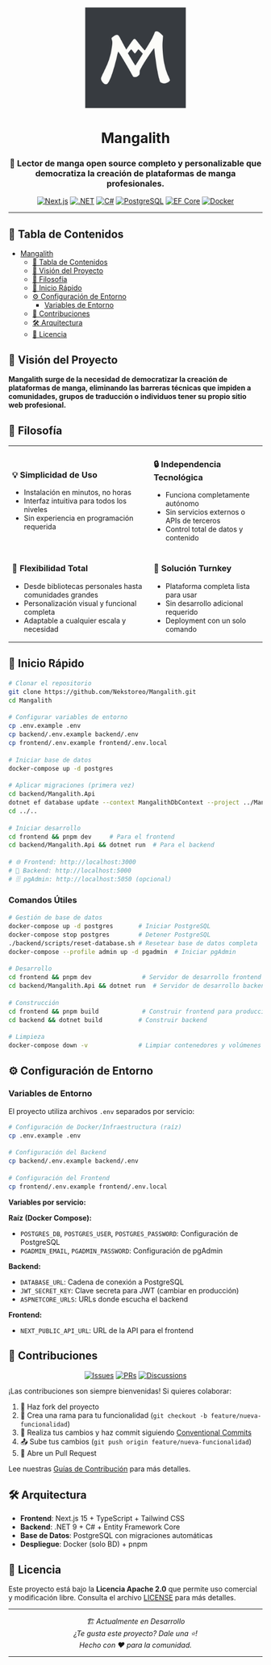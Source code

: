 <p align="center">
  <img src="./assets/logos/logo.png" alt="Logo de Mangalith" width="200" height="200"/>
</p>

# <div align="center">Mangalith</div>

<div align="center">
  <h3>📖 Lector de manga open source completo y personalizable que democratiza la creación de plataformas de manga profesionales.</h3>
</div>

<div align="center">

  [![Next.js](https://img.shields.io/badge/Next.js-000000?style=for-the-badge&logo=next.js&logoColor=white)](https://nextjs.org/)
  [![.NET](https://img.shields.io/badge/.NET-512BD4?style=for-the-badge&logo=dotnet&logoColor=white)](https://dotnet.microsoft.com/)
  [![C#](https://img.shields.io/badge/C%23-239120?style=for-the-badge&logo=c-sharp&logoColor=white)](https://docs.microsoft.com/en-us/dotnet/csharp/)
  [![PostgreSQL](https://img.shields.io/badge/PostgreSQL-316192?style=for-the-badge&logo=postgresql&logoColor=white)](https://www.postgresql.org/)
  [![EF Core](https://img.shields.io/badge/EF_Core-512BD4?style=for-the-badge&logo=dotnet&logoColor=white)](https://docs.microsoft.com/en-us/ef/core/)
  [![Docker](https://img.shields.io/badge/Docker-2CA5E0?style=for-the-badge&logo=docker&logoColor=white)](https://www.docker.com/)
</div>

---

## 📑 Tabla de Contenidos

- [Mangalith](#mangalith)
  - [📑 Tabla de Contenidos](#-tabla-de-contenidos)
  - [🌟 Visión del Proyecto](#-visión-del-proyecto)
  - [🎯 Filosofía](#-filosofía)
  - [🚀 Inicio Rápido](#-inicio-rápido)
  - [⚙️ Configuración de Entorno](#️-configuración-de-entorno)
    - [Variables de Entorno](#variables-de-entorno)
  - [🤝 Contribuciones](#-contribuciones)
  - [🛠️ Arquitectura](#️-arquitectura)
  - [📄 Licencia](#-licencia)

## 🌟 Visión del Proyecto

<div>

**Mangalith surge de la necesidad de democratizar la creación de plataformas de manga, eliminando las barreras técnicas que impiden a comunidades, grupos de traducción o individuos tener su propio sitio web profesional.**

</div>

## 🎯 Filosofía

<table>
  <tr>
    <td>
      <h3>💡 Simplicidad de Uso</h3>
      <ul>
        <li>Instalación en minutos, no horas</li>
        <li>Interfaz intuitiva para todos los niveles</li>
        <li>Sin experiencia en programación requerida</li>
      </ul>
    </td>
    <td>
      <h3>🔒 Independencia Tecnológica</h3>
      <ul>
        <li>Funciona completamente autónomo</li>
        <li>Sin servicios externos o APIs de terceros</li>
        <li>Control total de datos y contenido</li>
      </ul>
    </td>
  </tr>
  <tr>
    <td>
      <h3>🎨 Flexibilidad Total</h3>
      <ul>
        <li>Desde bibliotecas personales hasta comunidades grandes</li>
        <li>Personalización visual y funcional completa</li>
        <li>Adaptable a cualquier escala y necesidad</li>
      </ul>
    </td>
    <td>
      <h3>🚀 Solución Turnkey</h3>
      <ul>
        <li>Plataforma completa lista para usar</li>
        <li>Sin desarrollo adicional requerido</li>
        <li>Deployment con un solo comando</li>
      </ul>
    </td>
  </tr>
</table>


## 🚀 Inicio Rápido

```bash
# Clonar el repositorio
git clone https://github.com/Nekstoreo/Mangalith.git
cd Mangalith

# Configurar variables de entorno
cp .env.example .env
cp backend/.env.example backend/.env
cp frontend/.env.example frontend/.env.local

# Iniciar base de datos
docker-compose up -d postgres

# Aplicar migraciones (primera vez)
cd backend/Mangalith.Api
dotnet ef database update --context MangalithDbContext --project ../Mangalith.Infrastructure
cd ../..

# Iniciar desarrollo
cd frontend && pnpm dev     # Para el frontend
cd backend/Mangalith.Api && dotnet run  # Para el backend

# 🌐 Frontend: http://localhost:3000
# 🔧 Backend: http://localhost:5000
# 🗄️ pgAdmin: http://localhost:5050 (opcional)
```

### Comandos Útiles

```bash
# Gestión de base de datos
docker-compose up -d postgres       # Iniciar PostgreSQL
docker-compose stop postgres        # Detener PostgreSQL
./backend/scripts/reset-database.sh # Resetear base de datos completa
docker-compose --profile admin up -d pgadmin  # Iniciar pgAdmin

# Desarrollo
cd frontend && pnpm dev              # Servidor de desarrollo frontend
cd backend/Mangalith.Api && dotnet run  # Servidor de desarrollo backend

# Construcción
cd frontend && pnpm build            # Construir frontend para producción
cd backend && dotnet build          # Construir backend

# Limpieza
docker-compose down -v              # Limpiar contenedores y volúmenes
```

## ⚙️ Configuración de Entorno

### Variables de Entorno

El proyecto utiliza archivos `.env` separados por servicio:

```bash
# Configuración de Docker/Infraestructura (raíz)
cp .env.example .env

# Configuración del Backend
cp backend/.env.example backend/.env

# Configuración del Frontend  
cp frontend/.env.example frontend/.env.local
```

**Variables por servicio:**

**Raíz (Docker Compose):**
- `POSTGRES_DB`, `POSTGRES_USER`, `POSTGRES_PASSWORD`: Configuración de PostgreSQL
- `PGADMIN_EMAIL`, `PGADMIN_PASSWORD`: Configuración de pgAdmin

**Backend:**
- `DATABASE_URL`: Cadena de conexión a PostgreSQL
- `JWT_SECRET_KEY`: Clave secreta para JWT (cambiar en producción)
- `ASPNETCORE_URLS`: URLs donde escucha el backend

**Frontend:**
- `NEXT_PUBLIC_API_URL`: URL de la API para el frontend

## 🤝 Contribuciones

<div align="center">

  [![Issues](https://img.shields.io/github/issues/Nekstoreo/Mangalith?style=for-the-badge)](https://github.com/Nekstoreo/Mangalith/issues)
  [![PRs](https://img.shields.io/badge/PRs-welcome-brightgreen.svg?style=for-the-badge)](https://github.com/Nekstoreo/Mangalith/pulls)
  [![Discussions](https://img.shields.io/badge/Discussions-active-blue.svg?style=for-the-badge)](https://github.com/Nekstoreo/Mangalith/discussions)

</div>

¡Las contribuciones son siempre bienvenidas! Si quieres colaborar:

1. 🍴 Haz fork del proyecto
2. 🌿 Crea una rama para tu funcionalidad (`git checkout -b feature/nueva-funcionalidad`)
3. 📝 Realiza tus cambios y haz commit siguiendo [Conventional Commits](https://conventionalcommits.org/)
4. 📤 Sube tus cambios (`git push origin feature/nueva-funcionalidad`)
5. 🔄 Abre un Pull Request

Lee nuestras [Guías de Contribución](CONTRIBUTING.md) para más detalles.

## 🛠️ Arquitectura

- **Frontend**: Next.js 15 + TypeScript + Tailwind CSS
- **Backend**: .NET 9 + C# + Entity Framework Core
- **Base de Datos**: PostgreSQL con migraciones automáticas
- **Despliegue**: Docker (solo BD) + pnpm

## 📄 Licencia

Este proyecto está bajo la **Licencia Apache 2.0** que permite uso comercial y modificación libre. Consulta el archivo [LICENSE](LICENSE) para más detalles.

---
<div align="center">

  <i>🏗️ Actualmente en Desarrollo</i>
  <br/>
  <i>¿Te gusta este proyecto? Dale una ⭐️!</i>
  <br/>
  <i>Hecho con ❤️ para la comunidad.</i>
</div>

---
